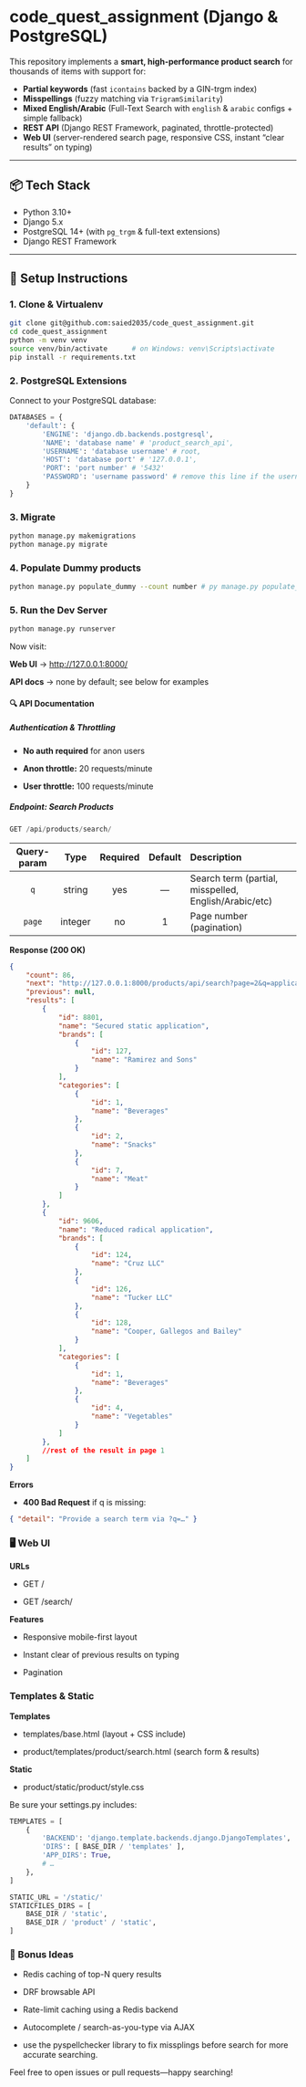 # code_quest_assignment (Django & PostgreSQL)

This repository implements a **smart, high-performance product search** for thousands of items with support for:

- **Partial keywords** (fast `icontains` backed by a GIN-trgm index)
- **Misspellings** (fuzzy matching via `TrigramSimilarity`)
- **Mixed English/Arabic** (Full-Text Search with `english` & `arabic` configs + simple fallback)
- **REST API** (Django REST Framework, paginated, throttle-protected)
- **Web UI** (server-rendered search page, responsive CSS, instant “clear results” on typing)

---

## 📦 Tech Stack

- Python 3.10+
- Django 5.x
- PostgreSQL 14+ (with `pg_trgm` & full-text extensions)
- Django REST Framework

---

## 🚀 Setup Instructions

### 1. Clone & Virtualenv

```bash
git clone git@github.com:saied2035/code_quest_assignment.git
cd code_quest_assignment
python -m venv venv
source venv/bin/activate      # on Windows: venv\Scripts\activate
pip install -r requirements.txt
```

### 2. PostgreSQL Extensions

Connect to your PostgreSQL database:

```py
DATABASES = {
    'default': {
        'ENGINE': 'django.db.backends.postgresql',
        'NAME': 'database name' # 'product_search_api',
        'USERNAME': 'database username' # root,
        'HOST': 'database port' # '127.0.0.1',
        'PORT': 'port number' # '5432'
        'PASSWORD': 'username password' # remove this line if the username has access without any passwords
    }
}
```

### 3. Migrate

```bash
python manage.py makemigrations
python manage.py migrate
```

### 4. Populate Dummy products

```bash
python manage.py populate_dummy --count number # py manage.py populate_dummy --count 10000
```

### 5. Run the Dev Server

```bash
python manage.py runserver
```

Now visit:

**Web UI** → http://127.0.0.1:8000/

**API docs** → none by default; see below for examples

#### 🔍 API Documentation

##### Authentication & Throttling

- **No auth required** for anon users

- **Anon throttle:** 20 requests/minute

- **User throttle:** 100 requests/minute

##### Endpoint: Search Products

```sql
GET /api/products/search/
```

| Query-param |  Type   | Required | Default | Description                                           |
| :---------: | :-----: | :------: | :-----: | :---------------------------------------------------- |
|     `q`     | string  |   yes    |    —    | Search term (partial, misspelled, English/Arabic/etc) |
|   `page`    | integer |    no    |    1    | Page number (pagination)                              |

**Response (200 OK)**
```json
{
    "count": 86,
    "next": "http://127.0.0.1:8000/products/api/search?page=2&q=application",
    "previous": null,
    "results": [
        {
            "id": 8801,
            "name": "Secured static application",
            "brands": [
                {
                    "id": 127,
                    "name": "Ramirez and Sons"
                }
            ],
            "categories": [
                {
                    "id": 1,
                    "name": "Beverages"
                },
                {
                    "id": 2,
                    "name": "Snacks"
                },
                {
                    "id": 7,
                    "name": "Meat"
                }
            ]
        },
        {
            "id": 9606,
            "name": "Reduced radical application",
            "brands": [
                {
                    "id": 124,
                    "name": "Cruz LLC"
                },
                {
                    "id": 126,
                    "name": "Tucker LLC"
                },
                {
                    "id": 128,
                    "name": "Cooper, Gallegos and Bailey"
                }
            ],
            "categories": [
                {
                    "id": 1,
                    "name": "Beverages"
                },
                {
                    "id": 4,
                    "name": "Vegetables"
                }
            ]
        },
        //rest of the result in page 1
    ]
} 
```
**Errors**
- **400 Bad Request** if q is missing:
```json
{ "detail": "Provide a search term via ?q=…" }
```

### 🖥 Web UI

**URLs**

- GET /

- GET /search/

**Features**

- Responsive mobile-first layout

- Instant clear of previous results on typing

- Pagination

### Templates & Static

**Templates**

- templates/base.html (layout + CSS include)

- product/templates/product/search.html (search form & results)

**Static**

- product/static/product/style.css

Be sure your settings.py includes:

```python
TEMPLATES = [
    {
        'BACKEND': 'django.template.backends.django.DjangoTemplates',
        'DIRS': [ BASE_DIR / 'templates' ],
        'APP_DIRS': True,
        # …
    },
]

STATIC_URL = '/static/'
STATICFILES_DIRS = [
    BASE_DIR / 'static',
    BASE_DIR / 'product' / 'static',
]
```

### 🎁 Bonus Ideas

- Redis caching of top-N query results

- DRF browsable API

- Rate-limit caching using a Redis backend

- Autocomplete / search-as-you-type via AJAX

- use the pyspellchecker library to fix missplings before search for more accurate searching.

Feel free to open issues or pull requests—happy searching!
